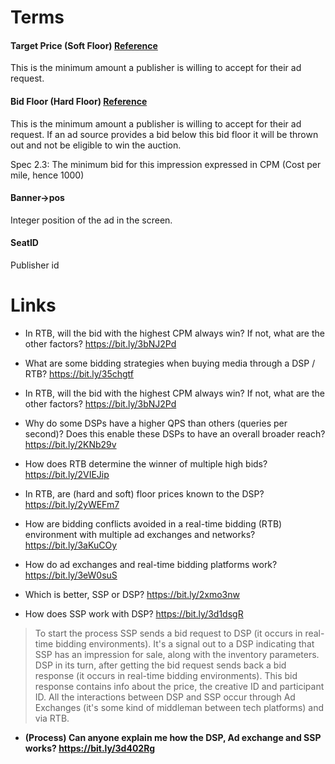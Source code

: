 # Terms

#### Target Price (Soft Floor) [Reference](https://bit.ly/2VDitXf)

This is the minimum amount a publisher is willing to accept for their ad
request.

#### Bid Floor (Hard Floor) [Reference](https://bit.ly/2VDitXf)

This is the minimum amount a publisher is willing to accept for their ad
request. If an ad source provides a bid below this bid floor it will be
thrown out and not be eligible to win the auction.

Spec 2.3: The minimum bid for this impression expressed in CPM (Cost per
mile, hence 1000)

#### Banner->pos

Integer position of the ad in the screen.

#### SeatID

Publisher id

# Links

- In RTB, will the bid with the highest CPM always win? If not, what are
  the other factors? https://bit.ly/3bNJ2Pd

- What are some bidding strategies when buying media through a DSP /
  RTB? https://bit.ly/35chgtf

- In RTB, will the bid with the highest CPM always win? If not, what are
  the other factors? https://bit.ly/3bNJ2Pd

- Why do some DSPs have a higher QPS than others (queries per second)?
  Does this enable these DSPs to have an overall broader reach?
  https://bit.ly/2KNb29v

- How does RTB determine the winner of multiple high bids?
  https://bit.ly/2VIEJip

- In RTB, are (hard and soft) floor prices known to the DSP?
  https://bit.ly/2yWEFm7

- How are bidding conflicts avoided in a real-time bidding (RTB)
  environment with multiple ad exchanges and networks?
  https://bit.ly/3aKuCOy

- How do ad exchanges and real-time bidding platforms work?
  https://bit.ly/3eW0suS
- Which is better, SSP or DSP? https://bit.ly/2xmo3nw
- How does SSP work with DSP? https://bit.ly/3d1dsgR

>To start the process SSP sends a bid request to DSP (it occurs in real-time bidding environments). It's a signal out to a DSP indicating that SSP has an impression for sale, along with the inventory parameters.
>DSP in its turn, after getting the bid request sends back a bid response (it occurs in real-time bidding environments). This bid response contains info about the price, the creative ID and participant ID.
>All the interactions between DSP and SSP occur through Ad Exchanges (it's some kind of middleman between tech platforms) and via RTB.

- **(Process) Can anyone explain me how the DSP, Ad exchange and SSP works? https://bit.ly/3d402Rg**



